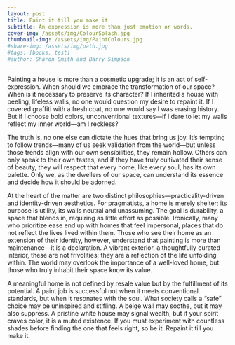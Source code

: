 ```yaml
---
layout: post
title: Paint it till you make it
subtitle: An expression is more than just emotion or words.
cover-img: /assets/img/ColourSplash.jpg
thumbnail-img: /assets/img/PaintColours.jpg
#share-img: /assets/img/path.jpg
#tags: [books, test]
#author: Sharon Smith and Barry Simpson
---
```


Painting a house is more than a cosmetic upgrade; it is an act of self-expression. When should we embrace the transformation of our space? When is it necessary to preserve its character? If I inherited a house with peeling, lifeless walls, no one would question my desire to repaint it. If I covered graffiti with a fresh coat, no one would say I was erasing history. But if I choose bold colors, unconventional textures—if I dare to let my walls reflect my inner world—am I reckless?

The truth is, no one else can dictate the hues that bring us joy. It’s tempting to follow trends—many of us seek validation from the world—but unless those trends align with our own sensibilities, they remain hollow. Others can only speak to their own tastes, and if they have truly cultivated their sense of beauty, they will respect that every home, like every soul, has its own palette. Only we, as the dwellers of our space, can understand its essence and decide how it should be adorned.

At the heart of the matter are two distinct philosophies—practicality-driven and identity-driven aesthetics. For pragmatists, a home is merely shelter; its purpose is utility, its walls neutral and unassuming. The goal is durability, a space that blends in, requiring as little effort as possible. Ironically, many who prioritize ease end up with homes that feel impersonal, places that do not reflect the lives lived within them. Those who see their home as an extension of their identity, however, understand that painting is more than maintenance—it is a declaration. A vibrant exterior, a thoughtfully curated interior, these are not frivolities; they are a reflection of the life unfolding within. The world may overlook the importance of a well-loved home, but those who truly inhabit their space know its value.

A meaningful home is not defined by resale value but by the fulfillment of its potential. A paint job is successful not when it meets conventional standards, but when it resonates with the soul. What society calls a “safe” choice may be uninspired and stifling. A beige wall may soothe, but it may also suppress. A pristine white house may signal wealth, but if your spirit craves color, it is a muted existence. If you must experiment with countless shades before finding the one that feels right, so be it. Repaint it till you make it.